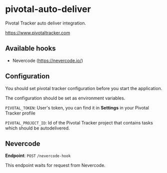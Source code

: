 # pivotal-auto-deliver

Pivotal Tracker auto deliver integration.

https://www.pivotaltracker.com

## Available hooks
* Nevercode (https://nevercode.io/)

## Configuration
You should set pivotal tracker configuration before you start the application.

The configuration should be set as environment variables.

`PIVOTAL_TOKEN`: User's token, you can find it in **Settings** in your Pivotal Tracker profile

`PIVOTAL_PROJECT_ID`: Id of the Pivotal Tracker project that contains tasks which should be autodelivered.

## Nevercode
**Endpoint**: `POST` `/nevercode-hook`

This endpoint waits for request from Nevercode.
<!--stackedit_data:
eyJoaXN0b3J5IjpbLTM2OTkwMzM1MF19
-->